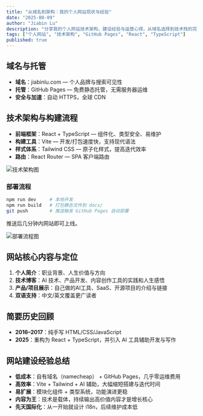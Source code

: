 ```yaml
---
title: "从域名到架构：我的个人网站现状与经验"
date: "2025-08-09"
author: "Jiabin Lu"
description: "分享我的个人网站技术架构、建设经验与运营心得，从域名选择到技术栈的完整解析。"
tags: ["个人网站", "技术架构", "GitHub Pages", "React", "TypeScript"]
published: true
---
```


## 域名与托管

- **域名**：jiabinlu.com — 个人品牌与搜索可见性
- **托管**：GitHub Pages — 免费静态托管，无需服务器运维
- **安全与加速**：自动 HTTPS，全球 CDN

## 技术架构与构建流程

- **前端框架**：React + TypeScript — 组件化、类型安全、易维护
- **构建工具**：Vite — 开发/打包速度快，支持现代语法
- **样式体系**：Tailwind CSS — 原子化样式，提高迭代效率
- **路由**：React Router — SPA 客户端路由

![技术架构图](/images/blog/tech-stack.svg "现代Web开发技术栈：React + TypeScript + Vite + Tailwind CSS")

### 部署流程

```bash
npm run dev     # 本地开发
npm run build   # 打包静态文件到 docs/
git push        # 推送触发 GitHub Pages 自动部署
```

推送后几分钟内网站即可上线。

![部署流程图](/images/blog/deployment-flow.svg "GitHub Pages自动部署流程：从代码提交到网站上线")

## 网站核心内容与定位

1. **个人简介**：职业背景、人生价值与方向
2. **技术博客**：AI 技术、产品开发、内容创作工具的实践和人生感悟
3. **产品/项目展示**：自己做的AI工具、SaaS、开源项目的介绍与链接
4. **双语支持**：中文/英文覆盖更广读者

## 简要历史回顾

- **2016–2017**：纯手写 HTML/CSS/JavaScript
- **2025**：重构为 React + TypeScript，并引入 AI 工具辅助开发与写作

## 网站建设经验总结

- **低成本**：自有域名（namecheap） + GitHub Pages，几乎零运维费用
- **高效率**：Vite + Tailwind + AI 辅助，大幅缩短搭建与迭代时间
- **易扩展**：模块化组件 + 类型系统，功能演进更稳
- **内容为王**：技术是载体，持续输出高价值内容才是增长核心
- **先天国际化**：从一开始就设计 i18n，后续维护成本低


